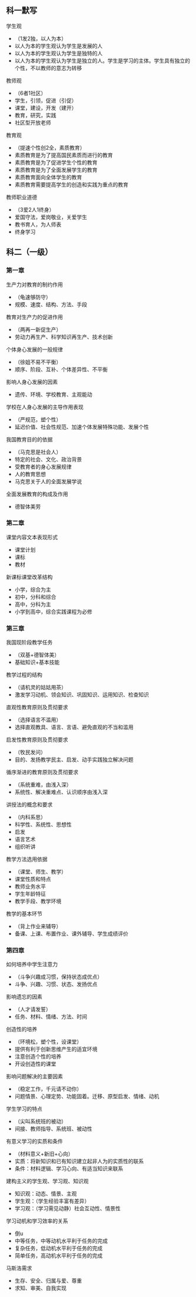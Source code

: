 ## 科一默写

学生观

- （1发2独，以人为本）
- 以人为本的学生观认为学生是发展的人
- 以人为本的学生观认为学生是独特的人
- 以人为本的学生观认为学生是独立的人。学生是学习的主体。学生具有独立的个性，不以教师的意志为转移

教师观

- （6者1社区）
- 学生，引领，促进（引促）
- 课堂，建设，开发（建开）
- 教育，研究，实践
- 社区型开放老师

教育观

- （提速个性创2全，素质教育）
- 素质教育是为了提高国民素质而进行的教育
- 素质教育是为了促进学生个性的教育
- 素质教育是为了全面发展学生的教育
- 素质教育面向全体学生的教育
- 素质教育需要提高学生的创造和实践为重点的教育

教师职业道德

- （3爱2人1终身）
- 爱国守法，爱岗敬业，关爱学生
- 教书育人，为人师表
- 终身学习

## 科二（一级）

### 第一章

生产力对教育的制约作用

- （龟速够防守）
- 规模、速度、结构、方法、手段

教育对生产力的促进作用

- （两再一新促生产）
- 劳动力再生产、科学知识再生产、技术创新

个体身心发展的一般规律

- （徐姐不易不平衡）
- 顺序、阶段、互补、个体差异性、不平衡

影响人身心发展的因素

- 遗传、环境、学校教育、主观能动

学校在人身心发展的主导作用表现

- （严规范，塑个性）
- 延迟价值、社会性规范、加速个体发展特殊功能、发展个性

我国教育目的的依据

- （马克思是社会人）
- 特定的社会、文化、政治背景
- 受教育者的身心发展规律
- 人的教育思想
- 马克思关于人的全面发展学说

全面发展教育的构成及作用

- 德智体美劳

### 第二章

课堂内容文本表现形式

- 课堂计划
- 课标
- 教材

新课标课堂改革结构

- 小学，综合为主
- 初中，分科和综合
- 高中，分科为主
- 小学到高中，综合实践课程为必修

### 第三章

我国现阶段教学任务

- （双基+德智体美）
- 基础知识+基本技能

教学过程的结构

- （请机灵的姑姑用茶）
- 激发学习动机、领会知识、巩固知识、运用知识、检查知识

直观性教育原则及贯彻要求

- （选择语言不滥用）
- 选择直观教具、语言、言语、避免直观的不当和滥用

启发性教育原则及贯彻要求

- （牧民发问）
- 目的、发扬教学民主、启发、动手实践独立解决问题

循序渐进的教育原则及贯彻要求

- （系统重难，由浅入深）
- 系统性、解决重难点、认识顺序由浅入深

讲授法的概念和要求

- （内科系思）
- 科学性、系统性、思想性
- 启发
- 语言艺术
- 组织听讲

教学方法选用依据

- （课堂、师生、教学）
- 课堂性质和特点
- 教师业务水平
- 学生年龄特征
- 教学手段、教学环境

教学的基本环节

- （背上作业来辅导）
- 备课、上课、布置作业、课外辅导、学生成绩评价

### 第四章

如何培养中学生注意力

- （斗争兴趣成习惯，保持状态成优点）
- 斗争、兴趣、习惯、状态、发扬优点

影响遗忘的因素

- （人才请发誓）
- 任务、材料、情绪、方法、时间

创造性的培养

- （环境松，塑个性，设课堂）
- 提供有利于创新思维产生的适宜环境
- 注意创造个性的培养
- 开设创造性的课堂

影响问题解决的主要因素

- （稳定工作，千元请不动你）
- 问题情景、心理定势、功能固着。迁移、原型启发、情绪、动机

学生学习的特点

- （尖叫系统班的被动）
- 间接、教师指导、系统班、被动性

有意义学习的实质和条件

- （材料意义+新旧+心向）
- 实质：将新知识和已有知识建立起非人为的实质性的联系
- 条件：材料逻辑、学习心向、有适当知识来联系

建构主义的学生观、学习观、知识观

- 知识观：动态、情景、主观
- 学生观：（学生经验丰富有差异）
- 学习观：（学习需见动静）社会互动性、情景性

学习动机和学习效率的关系

- 倒u
- 中等任务，中等动机水平利于任务的完成
- 复杂任务，低动机水平利于任务的完成
- 简单任务，高动机水平利于任务的完成

马斯洛需求

- 生存、安全、归属与爱、尊重
- 求知、审美、自我实现